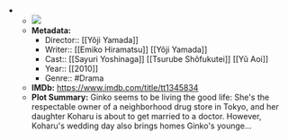 - 
    - ![](https://m.media-amazon.com/images/M/MV5BNGFkNGJhMzktNTZjMC00YTUxLWFmNTktOTJmOWFmMGUwNzYyXkEyXkFqcGdeQXVyNzM0MDQ1Mw@@._V1_SX300.jpg)  
    - **Metadata:**
        - Director:: [[Yôji Yamada]]
        - Writer:: [[Emiko Hiramatsu]] [[Yôji Yamada]]
        - Cast:: [[Sayuri Yoshinaga]] [[Tsurube Shôfukutei]] [[Yû Aoi]]
        - Year:: [[2010]]
        - Genre:: #Drama
    - **IMDb:** https://www.imdb.com/title/tt1345834
    - **Plot Summary:** Ginko seems to be living the good life: She's the respectable owner of a neighborhood drug store in Tokyo, and her daughter Koharu is about to get married to a doctor. However, Koharu's wedding day also brings homes Ginko's younge...

